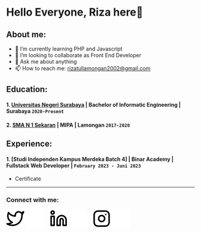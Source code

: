 # Hello Everyone, Riza here👋
## About me:
- 🌱 I’m currently learning PHP and Javascript
- 👯 I’m looking to collaborate as Front End Developer
- 💬 Ask me about anything
- 📫 How to reach me: rizatullamongan2002@gmail.com

## Education:

#### 1. [Universitas Negeri Surabaya](https://www.unesa.ac.id) | Bachelor of Informatic Engineering | Surabaya `2020-Present`
   
 #### 2. [SMA N 1 Sekaran](https://smanegeri1sekaran.sch.id/) | MIPA | Lamongan `2017-2020`

## Experience:
#### 1. [Studi Independen Kampus Merdeka Batch 4] | Binar Academy | Fullstack Web Developer | `February 2023 - Juni 2023`
   - Certificate

---
### Connect with me:

[![website](./img/twitter-light.svg)](https://twitter.com/rkive_fghjkl#gh-light-mode-only)
[![website](./img/twitter-dark.svg)](https://twitter.com/rkive_fghjkl#gh-dark-mode-only)
&nbsp;&nbsp;
[![website](./img/linkedin-light.svg)](https://www.linkedin.com/in/rizatul-mas-ulah-023a58265#gh-light-mode-only)
[![website](./img/linkedin-dark.svg)](https://www.linkedin.com/in/rizatul-mas-ulah-023a58265#gh-dark-mode-only)
&nbsp;&nbsp;
[![website](./img/instagram-light.svg)](https://instagram.com/riza_a_927#gh-light-mode-only)
[![website](./img/instagram-dark.svg)](https://instagram.com/vincentwwidyan#gh-dark-mode-only)



[webdev]: https://github.com/vincentwidyan/vincentwidyan
